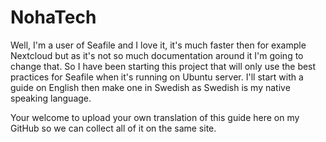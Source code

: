 # NohaTech
Well, I'm a user of Seafile and I love it, it's much faster then for example Nextcloud but as it's not so much documentation around it I'm going to change that.
So I have been starting this project that will only use the best practices for Seafile when it's running on Ubuntu server.
I'll start with a guide on English then make one in Swedish as Swedish is my native speaking language.

Your welcome to upload your own translation of this guide here on my GitHub so we can collect all of it on the same site.
